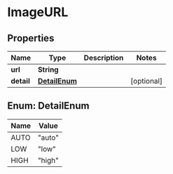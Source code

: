 

# ImageURL


## Properties

| Name | Type | Description | Notes |
|------------ | ------------- | ------------- | -------------|
|**url** | **String** |  |  |
|**detail** | [**DetailEnum**](#DetailEnum) |  |  [optional] |



## Enum: DetailEnum

| Name | Value |
|---- | -----|
| AUTO | &quot;auto&quot; |
| LOW | &quot;low&quot; |
| HIGH | &quot;high&quot; |



